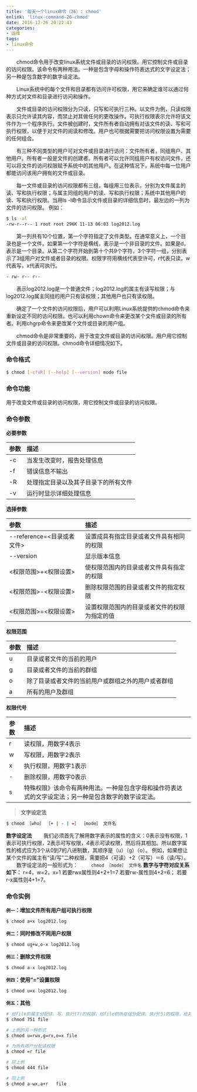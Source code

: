 ```yaml
---
title: '每天一个linux命令（26）: chmod'
enlink: 'linux-command-26-chmod'
date: 2016-12-26 20:22:43
categories:
- 运维
tags:
- linux命令
---
```

　　chmod命令用于改变linux系统文件或目录的访问权限。用它控制文件或目录的访问权限。该命令有两种用法。一种是包含字母和操作符表达式的文字设定法；另一种是包含数字的数字设定法。
<!--more -->
　　Linux系统中的每个文件和目录都有访问许可权限，用它来确定谁可以通过何种方式对文件和目录进行访问和操作。

　　文件或目录的访问权限分为只读，只写和可执行三种。以文件为例，只读权限表示只允许读其内容，而禁止对其做任何的更改操作。可执行权限表示允许将该文件作为一个程序执行。文件被创建时，文件所有者自动拥有对该文件的读、写和可执行权限，以便于对文件的阅读和修改。用户也可根据需要把访问权限设置为需要的任何组合。

　　有三种不同类型的用户可对文件或目录进行访问：文件所有者，同组用户、其他用户。所有者一般是文件的创建者。所有者可以允许同组用户有权访问文件，还可以将文件的访问权限赋予系统中的其他用户。在这种情况下，系统中每一位用户都能访问该用户拥有的文件或目录。

　　每一文件或目录的访问权限都有三组，每组用三位表示，分别为文件属主的读、写和执行权限；与属主同组的用户的读、写和执行权限；系统中其他用户的读、写和执行权限。当用ls -l命令显示文件或目录的详细信息时，最左边的一列为文件的访问权限。 例如：
```bash
$ ls -al
-rw-r--r-- 1 root root 296K 11-13 06:03 log2012.log
```
　　第一列共有10个位置，第一个字符指定了文件类型。在通常意义上，一个目录也是一个文件。如果第一个字符是横线，表示是一个非目录的文件。如果是d，表示是一个目录。从第二个字符开始到第十个共9个字符，3个字符一组，分别表示了3组用户对文件或者目录的权限。权限字符用横线代表空许可，r代表只读，w代表写，x代表可执行。
```bash
- rw- r-- r--
```
　　表示log2012.log是一个普通文件；log2012.log的属主有读写权限；与log2012.log属主同组的用户只有读权限；其他用户也只有读权限。

　　确定了一个文件的访问权限后，用户可以利用Linux系统提供的chmod命令来重新设定不同的访问权限。也可以利用chown命令来更改某个文件或目录的所有者。利用chgrp命令来更改某个文件或目录的用户组。

　　chmod命令是非常重要的，用于改变文件或目录的访问权限。用户用它控制文件或目录的访问权限。chmod命令详细情况如下。
### 命令格式
```bash
$ chmod [-cfvR] [--help] [--version] mode file
```
### 命令功能
用于改变文件或目录的访问权限，用它控制文件或目录的访问权限。
### 命令参数
**必要参数**

| 参数 | 描述 |
| :------------- | :------------- |
| -c | 当发生改变时，报告处理信息 |
| -f | 错误信息不输出 |
| -R | 处理指定目录以及其子目录下的所有文件 |
| -v | 运行时显示详细处理信息 |

**选择参数**

| 参数 | 描述 |
| :------------- | :------------- |
| --reference=<目录或者文件> | 设置成具有指定目录或者文件具有相同的权限 |
| --version | 显示版本信息 |
| <权限范围>+<权限设置> | 使权限范围内的目录或者文件具有指定的权限 |
| <权限范围>-<权限设置> | 删除权限范围的目录或者文件的指定权限 |
| <权限范围>=<权限设置> | 设置权限范围内的目录或者文件的权限为指定的值 |

**权限范围**

| 参数 | 描述 |
| :------------- | :------------- |
| u | 目录或者文件的当前的用户 |
| g | 目录或者文件的当前的群组 |
| o | 除了目录或者文件的当前用户或群组之外的用户或者群组 |
| a | 所有的用户及群组 |

**权限代号**

| 参数 | 描述 |
| :------------- | :------------- |
| r | 读权限，用数字4表示 |
| w | 写权限，用数字2表示 |
| x | 执行权限，用数字1表示 |
| - | 删除权限，用数字0表示 |
| s | 特殊权限》该命令有两种用法。一种是包含字母和操作符表达式的文字设定法；另一种是包含数字的数字设定法。 |
>**文字设定法**
```bash
$ chmod ［who］ ［+ | - | =］ ［mode］ 文件名
```
**数字设定法**
　　我们必须首先了解用数字表示的属性的含义：0表示没有权限，1表示可执行权限，2表示可写权限，4表示可读权限，然后将其相加。所以数字属性的格式应为3个从0到7的八进制数，其顺序是（u）（g）（o）。
    例如，如果想让某个文件的属主有“读/写”二种权限，需要把4（可读）+2（可写）＝6（读/写）。
　　数字设定法的一般形式为：
　　	`chmod ［mode］ 文件名`
**数字与字符对应关系如下：**
r=4，w=2，x=1
若要rwx属性则4+2+1=7
若要rw-属性则4+2=6；
若要r-x属性则4+1=7。

### 命令实例
**`例一`：增加文件所有用户组可执行权限**
```bash
$ chmod a+x log2012.log
```
**`例二`：同时修改不同用户权限**
```bash
$ chmod ug+w,o-x log2012.log
```
**`例三`：删除文件权限**
```bash
$ chmod a-x log2012.log
```
**`例四`：使用“=”设置权限**
```bash
$ chmod u=x log2012.log
```
**`例五`：其他**
```bash
# 给file的属主分配读、写、执行(7)的权限，给file的所在组分配读、执行(5)的权限，给其他用户分配执行(1)的权限
$ chmod 751 file

# 上例的另一种形式
$ chmod u=rwx,g=rx,o=x file

# 为所有用户分配读权限
$ chmod =r file

# 同上例
$ chmod 444 file

# 同上例
$ chmod a-wx,a+r   file
```
